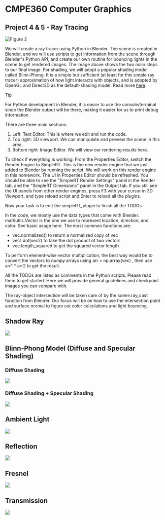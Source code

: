 # CMPE360 Computer Graphics

## Project 4 & 5 - Ray Tracing

![Figure 2](https://github.com/fsaltunyuva/CMPE360-Project4_5-RayTracing/blob/main/README%20Figures/Figure2.png)

We will create a ray tracer using Python in Blender. The scene is created in Blender, and we will use scripts to get information 
from the scene through Blender's Python API, and create our own routine for bouncing lights in the scene to get rendered images. The 
image above shows the two main steps to our final image. For shading, we will adopt a popular shading model called Blinn-Phong. It is a 
simple but sufficient (at least for this simple ray tracer) approximation of how light interacts with objects, and is adopted by OpenGL and 
Direct3D as the default-shading model. Read more [here](https://learnopengl.com/Advanced-Lighting/Advanced-Lighting).

> [!TIP]
> For Python development in Blender, it is easier to use the console/terminal since the Blender output will be there, making it easier for us to print 
debug information.

There are three main sections: 
1. Left: Text Editor. This is where we edit and run the code. 
2. Top right: 3D viewport. We can manipulate and preview the scene in this area. 
3. Bottom right: Image Editor. We will view our rendering results here.

To check if everything is working: 
From the Properties Editor, switch the Render Engine to SimpleRT. This is the new render engine that we just added to Blender 
by running the script. We will work on this render engine in this homework. The UI in Properties Editor should be refreshed. 
You should be able to see the "SimpleRT Render Settings" panel in the Render tab, and the "SimpleRT Dimensions" panel in the Output 
tab. If you still see the UI panels from other render engines, press F3 with your cursor in 3D Viewport, and type reload script and Enter to 
reload all the plugins.


Now your task is to edit the simpleRT_plugin to finish all the TODOs. 

In the code, we mostly use the data types that come with Blender. mathutils.Vector is the one we use to represent location, direction, and 
color. See basic usage here. The most common functions are:  
- vec.normalized() to return a normalized copy of vec 
- vec1.dot(vec2) to take the dot product of two vectors 
- vec.length_squared to get the squared vector length

To perform element-wise vector multiplication, the best way would be to convert the vectors to numpy arrays using arr = np.array(vec) , 
then use arr1 * arr2 to get the result. 

All the TODOs are listed as comments in the Python scripts. Please read them to get started. Here we will provide general guidelines and 
checkpoint images you can compare with. 

The ray-object intersection will be taken care of by the scene.ray_cast function from Blender. Our focus will be on how to use the 
intersection point and surface normal to figure out color calculations and light bouncing. 

## Shadow Ray
![](https://github.com/fsaltunyuva/CMPE360-Project4_5-RayTracing/blob/main/README%20Figures/References/shadow-ray.png)

## Blinn-Phong Model (Diffuse and Specular Shading)
### Diffuse Shading
![](https://github.com/fsaltunyuva/CMPE360-Project4_5-RayTracing/blob/main/README%20Figures/References/diffuse-shading.png)

### Diffuse Shading + Specular Shading
![](https://github.com/fsaltunyuva/CMPE360-Project4_5-RayTracing/blob/main/README%20Figures/References/specular-shading.png)

## Ambient Light
![](https://github.com/fsaltunyuva/CMPE360-Project4_5-RayTracing/blob/main/README%20Figures/References/ambient-light.png)

## Reflection 
![](https://github.com/fsaltunyuva/CMPE360-Project4_5-RayTracing/blob/main/README%20Figures/References/reflection.png)

## Fresnel 
![](https://github.com/fsaltunyuva/CMPE360-Project4_5-RayTracing/blob/main/README%20Figures/References/fresnel.png)

## Transmission 
![](https://github.com/fsaltunyuva/CMPE360-Project4_5-RayTracing/blob/main/README%20Figures/References/transmission.png)
